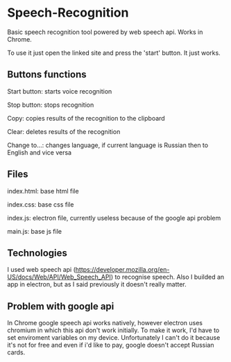 # Speech-Recognition
Basic speech recognition tool powered by web speech api. Works in Chrome.

To use it just open the linked site and press the 'start' button. It just works.

## Buttons functions

Start button: starts voice recognition

Stop button: stops recognition

Copy: copies results of the recognition to the clipboard

Clear: deletes results of the recognition

Change to...: changes language, if current language is Russian then to English and vice versa

## Files

index.html: base html file

index.css: base css file

index.js: electron file, currently useless because of the google api problem

main.js: base js file

## Technologies

I used web speech api (https://developer.mozilla.org/en-US/docs/Web/API/Web_Speech_API) to recognise speech. 
Also I builded an app in electron, but as I said previously it doesn't really matter. 

## Problem with google api

In Chrome google speech api works natively, however electron uses chromium in which this api don't work initially.
To make it work, I'd have to set enviroment variables on my device. Unfortunately I can't do it because it's not
for free and even if i'd like to pay, google doesn't accept Russian cards.
